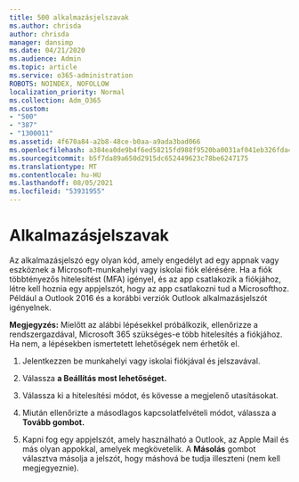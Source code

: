 ```yaml
---
title: 500 alkalmazásjelszavak
ms.author: chrisda
author: chrisda
manager: dansimp
ms.date: 04/21/2020
ms.audience: Admin
ms.topic: article
ms.service: o365-administration
ROBOTS: NOINDEX, NOFOLLOW
localization_priority: Normal
ms.collection: Adm_O365
ms.custom:
- "500"
- "387"
- "1300011"
ms.assetid: 4f670a84-a2b8-48ce-b0aa-a9ada3bad066
ms.openlocfilehash: a384ea0de9b4f6ed58215fd988f9520ba0031af041eb326fda467b80d28406ee
ms.sourcegitcommit: b5f7da89a650d2915dc652449623c78be6247175
ms.translationtype: MT
ms.contentlocale: hu-HU
ms.lasthandoff: 08/05/2021
ms.locfileid: "53931955"
---
```

# <a name="app-passwords"></a>Alkalmazásjelszavak

Az alkalmazásjelszó egy olyan kód, amely engedélyt ad egy appnak vagy eszköznek a Microsoft-munkahelyi vagy iskolai fiók elérésére. Ha a fiók többtényezős hitelesítést (MFA) igényel, és az app csatlakozik a fiókjához, létre kell hoznia egy appjelszót, hogy az app csatlakozni tud a Microsofthoz. Például a Outlook 2016 és a korábbi verziók Outlook alkalmazásjelszót igényelnek.

 **Megjegyzés:** Mielőtt az alábbi lépésekkel próbálkozik, ellenőrizze a rendszergazdával, Microsoft 365 szükséges-e több hitelesítés a fiókjához. Ha nem, a lépésekben ismertetett lehetőségek nem érhetők el.

1. Jelentkezzen be munkahelyi vagy iskolai fiókjával és jelszavával.

2. Válassza **a Beállítás most lehetőséget.**

3. Válassza ki a hitelesítési módot, és kövesse a megjelenő utasításokat.

4. Miután ellenőrizte a másodlagos kapcsolatfelvételi módot, válassza a **Tovább gombot.**

5. Kapni fog egy appjelszót, amely használható a Outlook, az Apple Mail és más olyan appokkal, amelyek megkövetelik. A **Másolás** gombot választva másolja a jelszót, hogy máshová be tudja illeszteni (nem kell megjegyeznie).

